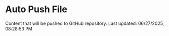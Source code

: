 # Auto Push File

Content that will be pushed to GitHub repository.
Last updated: 06/27/2025, 08:28:53 PM